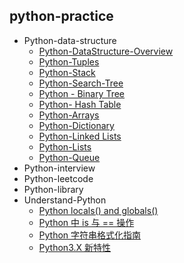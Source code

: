 ## python-practice

- Python-data-structure
    - [Python-DataStructure-Overview](https://github.com/loulan-D/python-practice/blob/master/python-data-structure/Data%20Structure%20Overview.ipynb)
    - [Python-Tuples](https://github.com/loulan-D/python-practice/blob/master/python-data-structure/Python-Tuples.ipynb)
    - [Python-Stack](https://github.com/loulan-D/python-practice/blob/master/python-data-structure/Python-Stack.ipynb)
    - [Python-Search-Tree](https://github.com/loulan-D/python-practice/blob/master/python-data-structure/Python-Search%20Tree.ipynb)
    - [Python - Binary Tree](https://github.com/loulan-D/python-practice/blob/master/python-data-structure/Python%20-%20Binary%20Tree.ipynb)
    - [Python- Hash Table](https://github.com/loulan-D/python-practice/blob/master/python-data-structure/Python-%20Hash%20Table.ipynb)
    - [Python-Arrays](https://github.com/loulan-D/python-practice/blob/master/python-data-structure/Python-Arrays.ipynb)
    - [Python-Dictionary](https://github.com/loulan-D/python-practice/blob/master/python-data-structure/Python-Dictionary.ipynb)
    - [Python-Linked Lists](https://github.com/loulan-D/python-practice/blob/master/python-data-structure/Python-Linked%20Lists.ipynb)
    - [Python-Lists](https://github.com/loulan-D/python-practice/blob/master/python-data-structure/Python-Lists.ipynb)
    - [Python-Queue](https://github.com/loulan-D/python-practice/blob/master/python-data-structure/Python-Queue.ipynb)
- Python-interview
- Python-leetcode
- Python-library
- Understand-Python
    - [Python locals() and globals()](https://github.com/loulan-D/python-practice/blob/master/understand-python/Python%20locals()%20%20globals().ipynb)
    - [Python 中 is 与 == 操作](https://github.com/loulan-D/python-practice/blob/master/understand-python/Python%20%E4%B8%AD%20is%20%E4%B8%8E%20%3D%3D%20%E6%93%8D%E4%BD%9C.ipynb)
    - [Python 字符串格式化指南](https://github.com/loulan-D/python-practice/blob/master/understand-python/Python%20%E5%AD%97%E7%AC%A6%E4%B8%B2%E6%A0%BC%E5%BC%8F%E5%8C%96%E6%8C%87%E5%8D%97.ipynb)
    - [Python3.X 新特性](https://github.com/loulan-D/python-practice/blob/master/understand-python/Python3.X%20%E6%96%B0%E7%89%B9%E6%80%A7.ipynb)